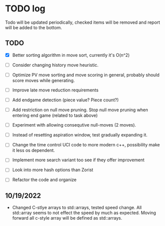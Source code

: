 # TODO log

Todo will be updated periodically, checked items will be removed and report will be added to the bottom.
## TODO
- [x] Better sorting algorithm in move sort, currently it's O(n^2)
- [ ] Consider changing history move heuristic.
- [ ] Optimize PV move sorting and move scoring in general, probably should score moves while generating. 
- [ ] Improve late move reduction requirements
- [ ] Add endgame detection (piece value? Piece count?)
- [ ] Add restriction on null move pruning. Stop null move pruning when entering end game (related to task above)
- [ ] Experiment with allowing consequtive null-moves (2 moves).
- [ ] Instead of resetting aspiration window, test gradually expanding it. 
- [ ] Change the time control UCI code to more modern c++, possibility make it less os dependent.
- [ ] Implement more search variant too see if they offer improvement
- [ ] Look into more hash options than Zorist
- [ ] Refactor the code and organize


## 10/19/2022
- Changed C-stlye arrays to std::arrays, tested speed change. All std::array seems to not effect the speed by much as expected. Moving forward all c-style array will be defined as std::arrays. 
